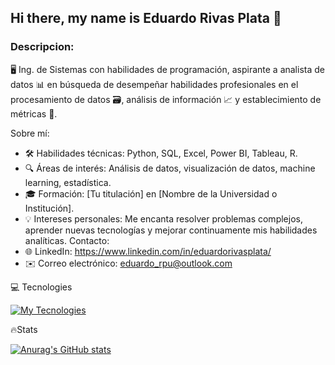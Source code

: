 ## Hi there, my name is Eduardo Rivas Plata 👋
### Descripcion:
🖥️ Ing. de Sistemas con habilidades de programación, aspirante a analista de datos 📊 en búsqueda de desempeñar habilidades profesionales en el procesamiento de datos 🗃️, análisis de información 📈 y establecimiento de métricas 📏.

Sobre mí:
- 🛠️ Habilidades técnicas: Python, SQL, Excel, Power BI, Tableau, R.
- 🔍 Áreas de interés: Análisis de datos, visualización de datos, machine learning, estadística.
- 🎓 Formación: [Tu titulación] en [Nombre de la Universidad o Institución].
- 💡 Intereses personales: Me encanta resolver problemas complejos, aprender nuevas tecnologías y mejorar continuamente mis habilidades analíticas.
Contacto:
- 🌐 LinkedIn: https://www.linkedin.com/in/eduardorivasplata/
- ✉️ Correo electrónico: eduardo_rpu@outlook.com

💻 Tecnologies

[![My Tecnologies](https://skillicons.dev/icons?i=python,html,css,anaconda,git,github)](https://skillicons.dev)

🔥Stats

[![Anurag's GitHub stats](https://github-readme-stats.vercel.app/api?username=eduardorpu)](https://github.com/anuraghazra/github-readme-stats)
